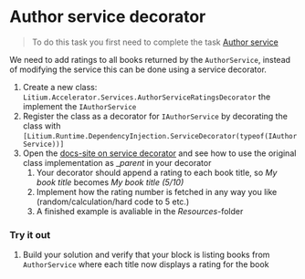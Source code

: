 # Author service decorator

> To do this task you first need to complete the task [Author service](../Author%20service)

We need to add ratings to all books returned by the `AuthorService`, instead of modifying the service this can be done using a service decorator.

1. Create a new class: `Litium.Accelerator.Services.AuthorServiceRatingsDecorator` the implement the `IAuthorService`
1. Register the class as a decorator for `IAuthorService` by decorating the class with `[Litium.Runtime.DependencyInjection.ServiceDecorator(typeof(IAuthorService))]`
1. Open the [docs-site on service decorator](https://docs.litium.com/documentation/architecture/dependency-injection/service-decorator) and see how to use the original class implementation as __parent_ in your decorator
    1. Your decorator should append a rating to each book title, so _My book title_ becomes _My book title (5/10)_
    1. Implement how the rating number is fetched in any way you like (random/calculation/hard code to 5 etc.)
    1. A finished example is avaliable in the _Resources_-folder

### Try it out

1. Build your solution and verify that your block is listing books from `AuthorService` where each title now displays a rating for the book